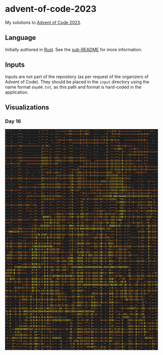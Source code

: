 # advent-of-code-2023
My solutions to [Advent of Code 2023](https://adventofcode.com/2023).

## Language
Initially authored in [Rust](https://rust-lang.org). See the [sub-README](rust/aoc2023/README.md)
for more information.

## Inputs
Inputs are not part of the repository (as per request of the organizers of Advent of Code).
They should be placed in the `input` directory using the name format `day00.txt`, as this path and
format is hard-coded in the application.

## Visualizations

### Day 16
![Day 16: Light bouncing off mirrors](viz/day_16_mirrors_p2.png)
